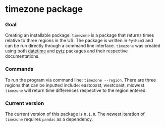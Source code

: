 # timezone package

### Goal
Creating an installable package: `timezone` is a package that returns times relative to three regions in the US. The package is written in `Python3` and can be run directly through a command line interface. `timezone` was created using both [datetime](https://docs.python.org/3/library/datetime.html) and [pytz](https://pypi.org/project/pytz/) packages and their respective documentations. 

### Commands
To run the program via command line: `timezone --region`. 
There are three regions that can be inputted include: eastcoast, westcoast, midwest.
`timezone` will return time differences respective to the region entered.

### Current version
The current version of this package is `0.1.0`. The newest iteration of `timezone` requires `pandas` as a dependency. 

